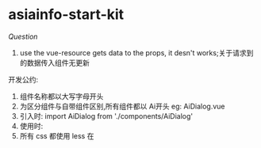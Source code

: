 # asiainfo-start-kit

*Question*

1. use the vue-resource gets data to the props, it desn't works;关于请求到的数据传入组件无更新

开发公约:
1. 组件名称都以大写字母开头
2. 为区分组件与自带组件区别,所有组件都以 Ai开头 eg: AiDialog.vue
3. 引入时: import AiDialog from './components/AiDialog'
4. 使用时: <ai-dialog></ai-dialog>
5. 所有 css 都使用 less 在 <style lang="less"> 标记语言属性
6. 文件里引用了其他组件,把 components:{} 放在 export default 的第一位, 第二位 data(){}, 在每个键值对中 key紧跟: value 与冒号中间空格一个
7. 为统一代码,所有文件都采用一个 tab 切换,也就是2个 space 空格缩进,eg:
```
import AiDialog from './components/AiDialog'
export default {
  components: {
    AiDialog
  },
  data() {

  }
  computed: {
    // 写好计算属性的注释
  },
  methods: {
    // 每个方法写好注释
    () => {
      ....
    }
    // 注释...
    () => {
      ....
    }
  },
  created() {

  },
  mounted() {

  }
  ...
}
```

> A Vue.js project

## Build Setup

``` bash
# install dependencies
npm install

# serve with hot reload at localhost:8080
npm run dev

# build for production with minification
npm run build

# build for production and view the bundle analyzer report
npm run build --report
```

For detailed explanation on how things work, checkout the [guide](http://vuejs-templates.github.io/webpack/) and [docs for vue-loader](http://vuejs.github.io/vue-loader).
